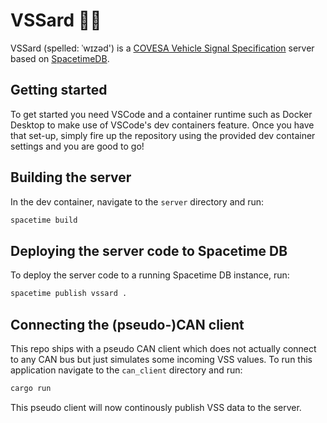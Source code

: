 # VSSard 🧙🏼

VSSard (spelled: ˈwɪzəd') is a [COVESA Vehicle Signal Specification](https://github.com/COVESA/vehicle_signal_specification) server based on [SpacetimeDB](https://github.com/ClockworkLabs/SpacetimeDB).

## Getting started

To get started you need VSCode and a container runtime such as Docker Desktop to make use of VSCode's dev containers feature.
Once you have that set-up, simply fire up the repository using the provided dev container settings and you are good to go!

## Building the server

In the dev container, navigate to the `server` directory and run:

```sh
spacetime build
```

## Deploying the server code to Spacetime DB

To deploy the server code to a running Spacetime DB instance, run:

```sh
spacetime publish vssard .
```

## Connecting the (pseudo-)CAN client

This repo ships with a pseudo CAN client which does not actually connect to any CAN bus but just simulates some incoming VSS values. To run this application navigate to the `can_client` directory and run:

```sh
cargo run
```

This pseudo client will now continously publish VSS data to the server.
